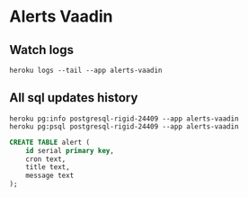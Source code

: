 # Alerts Vaadin

## Watch logs

```shell
heroku logs --tail --app alerts-vaadin
```

## All sql updates history

```shell
heroku pg:info postgresql-rigid-24409 --app alerts-vaadin
heroku pg:psql postgresql-rigid-24409 --app alerts-vaadin
```

```sql
CREATE TABLE alert (
	id serial primary key,
    cron text,
    title text,
    message text
);
```